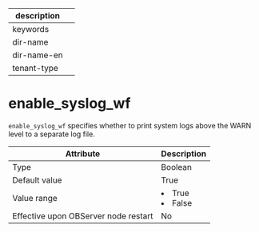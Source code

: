 | description ||
|---|---|
| keywords ||
| dir-name ||
| dir-name-en ||
| tenant-type ||

enable_syslog_wf
=====================================

`enable_syslog_wf` specifies whether to print system logs above the WARN level to a separate log file.


| **Attribute** | **Description** |
|------------------|--------------------------------------------------------------------------------------------------------|
| Type | Boolean |
| Default value | True |
| Value range | <li> True   <li> False |
| Effective upon OBServer node restart | No |



